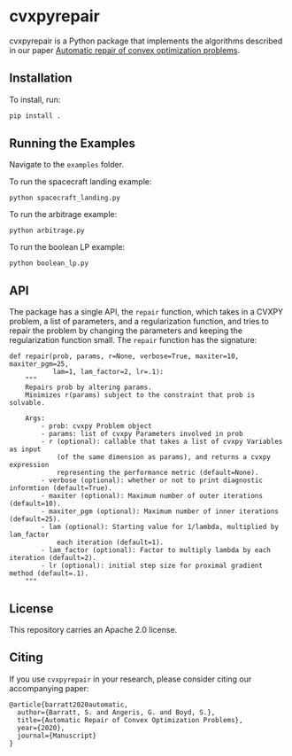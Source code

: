 # cvxpyrepair

cvxpyrepair is a Python package that implements the algorithms described in our paper [Automatic repair of convex optimization problems](https://web.stanford.edu/~sbarratt/auto_repair_cvx.pdf).

## Installation

To install, run:
```bash
pip install .
```

## Running the Examples

Navigate to the `examples` folder.

To run the spacecraft landing example:
```
python spacecraft_landing.py
```

To run the arbitrage example:
```
python arbitrage.py
```

To run the boolean LP example:
```
python boolean_lp.py
```

## API

The package has a single API, the `repair` function, which takes in a CVXPY
problem, a list of parameters, and a regularization function, and
tries to repair the problem by changing the parameters and keeping the
regularization function small.
The `repair` function has the signature:
```
def repair(prob, params, r=None, verbose=True, maxiter=10, maxiter_pgm=25,
           lam=1, lam_factor=2, lr=.1):
    """
    Repairs prob by altering params.
    Minimizes r(params) subject to the constraint that prob is solvable.

    Args:
        - prob: cvxpy Problem object
        - params: list of cvxpy Parameters involved in prob
        - r (optional): callable that takes a list of cvxpy Variables as input
            (of the same dimension as params), and returns a cvxpy expression
            representing the performance metric (default=None).
        - verbose (optional): whether or not to print diagnostic informtion (default=True).
        - maxiter (optional): Maximum number of outer iterations (default=10).
        - maxiter_pgm (optional): Maximum number of inner iterations (default=25).
        - lam (optional): Starting value for 1/lambda, multiplied by lam_factor
            each iteration (default=1).
        - lam_factor (optional): Factor to multiply lambda by each iteration (default=2). 
        - lr (optional): initial step size for proximal gradient method (default=.1).
    """
```

## License

This repository carries an Apache 2.0 license.

## Citing

If you use `cvxpyrepair` in your research, please consider citing our accompanying paper:
```
@article{barratt2020automatic,
  author={Barratt, S. and Angeris, G. and Boyd, S.},
  title={Automatic Repair of Convex Optimization Problems},
  year={2020},
  journal={Manuscript}
}
```